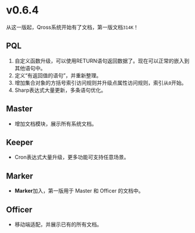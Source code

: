 # v0.6.4

从这一版起，Qross系统开始有了文档，第一版文档`314K`！

## PQL
1. 自定义函数升级，可以使用RETURN语句返回数据了。现在可以正常的嵌入到其他语句中。
2. 定义“有返回值的语句”，并重新整理。
3. 增加集合对象的方括号索引访问规则并升级点属性访问规则，索引从`0`开始。
4. Sharp表达式大量更新，多条语句优化。

## Master
* 增加文档模块，展示所有系统文档。

## Keeper
* Cron表达式大量升级，更多功能可支持任意场景。

## Marker
* **Marker**加入，第一版用于 Master 和 Officer 的文档中。

## Officer
* 移动端适配，并展示已有的所有文档。
